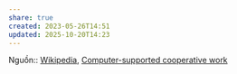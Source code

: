```yaml
---
share: true
created: 2023-05-26T14:51
updated: 2025-10-20T14:23
---
```

Nguồn:: [Wikipedia](../../Gi%E1%BA%A3i%20ph%C3%A1p%20k%E1%BB%B9%20thu%E1%BA%ADt/C%E1%BB%99ng%20%C4%91%E1%BB%93ng%20online/Wikipedia/index.md), [Computer-supported cooperative work](https://en.wikipedia.org/wiki/Computer-supported_cooperative_work#Standardization_in_information_infrastructure)
